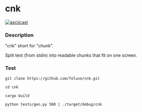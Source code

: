 
# cnk




[![asciicast](https://asciinema.org/a/zkOvrIAvCJ0tAselyDglWNZdS.png)](https://asciinema.org/a/zkOvrIAvCJ0tAselyDglWNZdS)


### Description

"cnk" short for "chunk".

Split text (from stdin) into readable chunks that fit on one screen.


### Test

    git clone https://github.com/feluxe/cnk.git

    cd cnk

    cargo build

    python tests/gen.py 500 | ./target/debug/cnk





